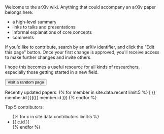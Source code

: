 Welcome to the arXiv wiki. Anything that could accompany an arXiv paper belongs here:

* a high-level summary
* links to talks and presentations
* informal explanations of core concepts
* comments

If you'd like to contribute, search by an arXiv identifier, and click the "Edit this page" button. Once your first change is approved, you'll receive access to make further changes and invite others.

I hope this becomes a useful resource for all kinds of researchers, especially those getting started in a new field.

<p><button id="randompage">Visit a random page</button></p>

Recently updated papers:
{% for member in site.data.recent limit:5 %}
[ {{ member.id }}]({{ member.id }})
{% endfor %}


Top 5 contributors:
<ul>
{% for c in site.data.contributors limit:5 %}
<li><a target="_blank" href="https://github.com/{{ c.id }}">{{ c.id }}</a></li>
{% endfor %}
</ul>
